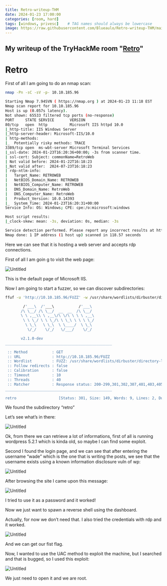 ```yaml
---
title: Retro-writeup-THM
date: 2024-01-23 17:00:00
categories: [room, hard]
tags: [windows, privesc]    # TAG names should always be lowercase
image: https://raw.githubusercontent.com/Blueaulo/Retro-writeup-THM/main/86aeeb34-ae2f-4bd6-9c9e-4b097945e629_Export-e1ce40fe-b4be-42af-ae4e-bdd7093a35ea/Retro%201d42eb309fba416b8c2ec50ed807d03e/Untitled%201.png
---
```

## My writeup of the TryHackMe room "<a href="https://tryhackme.com/room/retro">Retro</a>"

# Retro

First of all I am going to do an nmap scan:

```bash
nmap -Pn -sC -sV -p- 10.10.185.96

Starting Nmap 7.94SVN ( https://nmap.org ) at 2024-01-23 11:18 EST
Nmap scan report for 10.10.185.96
Host is up (0.057s latency).
Not shown: 65533 filtered tcp ports (no-response)
PORT     STATE SERVICE       VERSION
80/tcp   open  http          Microsoft IIS httpd 10.0
|_http-title: IIS Windows Server
|_http-server-header: Microsoft-IIS/10.0
| http-methods: 
|_  Potentially risky methods: TRACE
3389/tcp open  ms-wbt-server Microsoft Terminal Services
|_ssl-date: 2024-01-23T16:20:36+00:00; -3s from scanner time.
| ssl-cert: Subject: commonName=RetroWeb
| Not valid before: 2024-01-22T16:18:23
|_Not valid after:  2024-07-23T16:18:23
| rdp-ntlm-info: 
|   Target_Name: RETROWEB
|   NetBIOS_Domain_Name: RETROWEB
|   NetBIOS_Computer_Name: RETROWEB
|   DNS_Domain_Name: RetroWeb
|   DNS_Computer_Name: RetroWeb
|   Product_Version: 10.0.14393
|_  System_Time: 2024-01-23T16:20:31+00:00
Service Info: OS: Windows; CPE: cpe:/o:microsoft:windows

Host script results:
|_clock-skew: mean: -3s, deviation: 0s, median: -3s

Service detection performed. Please report any incorrect results at https://nmap.org/submit/ .
Nmap done: 1 IP address (1 host up) scanned in 118.57 seconds
```

Here we can see that it is hosting a web server and accepts rdp connections.

First of all I am goin g to visit the web page:

![Untitled](https://raw.githubusercontent.com/Blueaulo/Retro-writeup-THM/main/86aeeb34-ae2f-4bd6-9c9e-4b097945e629_Export-e1ce40fe-b4be-42af-ae4e-bdd7093a35ea/Retro%201d42eb309fba416b8c2ec50ed807d03e/Untitled.png)

This is the default page of Microsoft IIS.

Now I am going to start a fuzzer, so we can discover subdirectories:

```bash
ffuf -u 'http://10.10.185.96/FUZZ' -w /usr/share/wordlists/dirbuster/directory-list-2.3-medium.txt    

        /'___\  /'___\           /'___\       
       /\ \__/ /\ \__/  __  __  /\ \__/       
       \ \ ,__\\ \ ,__\/\ \/\ \ \ \ ,__\      
        \ \ \_/ \ \ \_/\ \ \_\ \ \ \ \_/      
         \ \_\   \ \_\  \ \____/  \ \_\       
          \/_/    \/_/   \/___/    \/_/       

       v2.1.0-dev
________________________________________________

 :: Method           : GET
 :: URL              : http://10.10.185.96/FUZZ
 :: Wordlist         : FUZZ: /usr/share/wordlists/dirbuster/directory-list-2.3-medium.txt
 :: Follow redirects : false
 :: Calibration      : false
 :: Timeout          : 10
 :: Threads          : 40
 :: Matcher          : Response status: 200-299,301,302,307,401,403,405,500
________________________________________________

retro                   [Status: 301, Size: 149, Words: 9, Lines: 2, Duration: 194ms]
```

We found the subdirectory “retro”

Let’s see what’s in there:

![Untitled](https://raw.githubusercontent.com/Blueaulo/Retro-writeup-THM/main/86aeeb34-ae2f-4bd6-9c9e-4b097945e629_Export-e1ce40fe-b4be-42af-ae4e-bdd7093a35ea/Retro%201d42eb309fba416b8c2ec50ed807d03e/Untitled%201.png)

Ok, from there we can retrieve a lot of informations, first of all is running wordpress 5.2.1 which is kinda old, so maybe I can find some exploit.

Second I found the login page, and we can see that after entering the username “wade” which is the one that is writing the posts, we see that the username exists using a known information disclosure vuln of wp:

![Untitled](https://raw.githubusercontent.com/Blueaulo/Retro-writeup-THM/main/86aeeb34-ae2f-4bd6-9c9e-4b097945e629_Export-e1ce40fe-b4be-42af-ae4e-bdd7093a35ea/Retro%201d42eb309fba416b8c2ec50ed807d03e/Untitled%202.png)

After browsing the site I came upon this message:

![Untitled](https://raw.githubusercontent.com/Blueaulo/Retro-writeup-THM/main/86aeeb34-ae2f-4bd6-9c9e-4b097945e629_Export-e1ce40fe-b4be-42af-ae4e-bdd7093a35ea/Retro%201d42eb309fba416b8c2ec50ed807d03e/Untitled%203.png)

I tried to use it as a password and it worked!

Now we just want to spawn a reverse shell using the dashboard.

Actually, for now we don’t need that. I also tried the credentials with rdp and it worked.

![Untitled](https://raw.githubusercontent.com/Blueaulo/Retro-writeup-THM/main/86aeeb34-ae2f-4bd6-9c9e-4b097945e629_Export-e1ce40fe-b4be-42af-ae4e-bdd7093a35ea/Retro%201d42eb309fba416b8c2ec50ed807d03e/Untitled%204.png)

And we can get our fist flag.

Now, I wanted to use the UAC method to exploit the machine, but I searched and that is bugged, so I used this exploit:

[](https://github.com/SecWiki/windows-kernel-exploits/blob/master/CVE-2017-0213/CVE-2017-0213_x64.zip)

![Untitled](https://raw.githubusercontent.com/Blueaulo/Retro-writeup-THM/main/86aeeb34-ae2f-4bd6-9c9e-4b097945e629_Export-e1ce40fe-b4be-42af-ae4e-bdd7093a35ea/Retro%201d42eb309fba416b8c2ec50ed807d03e/Untitled%205.png)

We just need to open it and we are root.